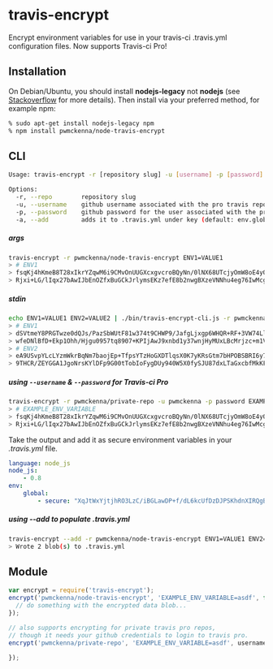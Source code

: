# travis-encrypt
Encrypt environment variables for use in your travis-ci .travis.yml configuration files. Now supports Travis-ci Pro!

## Installation

On Debian/Ubuntu, you should install **nodejs-legacy** not
**nodejs** (see [Stackoverflow](http://stackoverflow.com/questions/21168141/can-not-install-packages-using-node-package-manager-in-ubuntu)
for more details). Then install via your preferred method, for example
npm:

```bash
% sudo apt-get install nodejs-legacy npm
% npm install pwmckenna/node-travis-encrypt
```

## CLI
```bash
Usage: travis-encrypt -r [repository slug] -u [username] -p [password] -a [key]

Options:
  -r, --repo        repository slug                                                   [string]
  -u, --username    github username associated with the pro travis repo               [string]
  -p, --password    github password for the user associated with the pro travis repo  [string]
  -a, --add         adds it to .travis.yml under key (default: env.global)            [string]
```

##### args
```bash
travis-encrypt -r pwmckenna/node-travis-encrypt ENV1=VALUE1
> # ENV1
> fsqKj4hKmeB8T28xIkrYZqwM6i9CMvOnUUGXcxgvcroBQyNn/0lNX68UTcjyOmW8oE4yOyHJ+rWLp6qEG \
> Rjxi+LG/lIqx27bAwIJbEnOZfxBuGCkJrlymsEKz7efE8b2nwgBXzeVNNhu4eg76IwMcgXL5QxrsYhwRMyXGcsOcBA=
```

##### stdin
```bash
echo ENV1=VALUE1 ENV2=VALUE2 | ./bin/travis-encrypt-cli.js -r pwmckenna/node-travis-encrypt
> # ENV1
> dSVtmeY8PRGTwze0dQJs/PazSbWUtF81w374t9CHWP9/JafgLjxgp6WHQR+RF+3VW74LlgOvD4q1XN2KT+nsN0 \
> wfeDNlBfD+Ekp1Ohh/Hjgu0957tq8907+KPIjAwJ9xnbd1y37wnjHyMUxLBcMrjzc+m1Vbx5E2gNEeMvApN28=
> # ENV2
> eA9USvpYLcLYzmWkrBqNm7baojEp+TfpsYTzHoGXDTlqsX0K7yKRsGtm7bHPOBSBRI6y71iT752NQn93broqwN \
> 9THCR/ZEYGGA1JgoNrsKYlDFp9G00tTobIoFygDUy940W5X0fySJU87dxLTaGxcbfMkKFAPamnpSEQI2Jkyso=
```

##### using `--username` & `--password` for Travis-ci Pro
```bash
travis-encrypt -r pwmckenna/private-repo -u pwmckenna -p password EXAMPLE_ENV_VARIABLE
> # EXAMPLE_ENV_VARIABLE
> fsqKj4hKmeB8T28xIkrYZqwM6i9CMvOnUUGXcxgvcroBQyNn/0lNX68UTcjyOmW8oE4yOyHJ+rWLp6qEG \
> Rjxi+LG/lIqx27bAwIJbEnOZfxBuGCkJrlymsEKz7efE8b2nwgBXzeVNNhu4eg76IwMcgXL5QxrsYhwRMyXGcsOcBA=
```

Take the output and add it as secure environment variables in your *.travis.yml* file.
```yml
language: node_js
node_js:
    - 0.8
env:
    global:
        - secure: "XqJtWxYjtjhRO3LzC/iBGLawDP+f/dL6kcUfDzDJPSKhdnXIRQgBE65g58hf1bPh4YowxuyPUnpK5pq6+frYQ6zNsW0AWBMa2dUP1FdSIxdCJNa3UHlMLYhqqECuVvev9A9NCijKBkuOOA+OvNgq9NIQsiS4g+dsaAlpuE72MYc="
```

##### using --add to populate .travis.yml
```bash
travis-encrypt --add -r pwmckenna/node-travis-encrypt ENV1=VALUE1 ENV2=VALUE2
> Wrote 2 blob(s) to .travis.yml
```

## Module
```js
var encrypt = require('travis-encrypt');
encrypt('pwmckenna/node-travis-encrypt', 'EXAMPLE_ENV_VARIABLE=asdf', function (err, blob) {
  // do something with the encrypted data blob...
});

// also supports encrypting for private travis pro repos,
// though it needs your github credentials to login to travis pro.
encrypt('pwmckenna/private-repo', 'EXAMPLE_ENV_VARIABLE=asdf', username, password, function (err, blob) {

});
```

